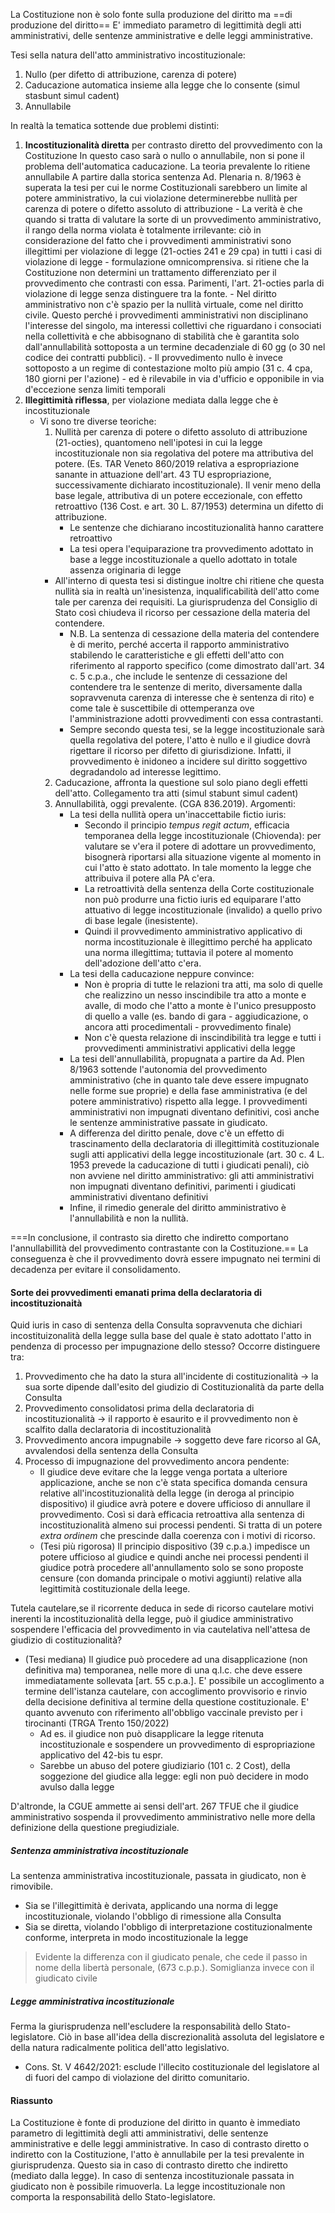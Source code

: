 La Costituzione non è solo fonte sulla produzione del diritto ma ==di produzione del diritto==
E' immediato parametro di legittimità degli atti amministrativi, delle sentenze amministrative e delle leggi amministrative.

Tesi sella natura dell'atto amministrativo incostituzionale:
1. Nullo (per difetto di attribuzione, carenza di potere)
2. Caducazione automatica insieme alla legge che lo consente (simul stasbunt simul cadent)
3. Annullabile

In realtà la tematica sottende due problemi distinti:
1. **Incostituzionalità diretta** per contrasto diretto del provvedimento con la Costituzione
	In questo caso sarà o nullo o annullabile, non si pone il problema dell'automatica caducazione.
	La teoria prevalente lo ritiene annullabile
		A partire dalla storica sentenza Ad. Plenaria n. 8/1963 è superata la tesi per cui le norme Costituzionali sarebbero un limite al potere amministrativo, la cui violazione determinerebbe nullità per carenza di potere o difetto assoluto di attribuzione
		- La verità è che quando si tratta di valutare la sorte di un provvedimento amministrativo, il rango della norma violata è totalmente irrilevante: ciò in considerazione del fatto che i provvedimenti amministrativi sono illegittimi per violazione di legge (21-octies 241 e 29 cpa) in tutti i casi di violazione di legge - formulazione omnicomprensiva. si ritiene che la Costituzione non determini un trattamento differenziato per il provvedimento che contrasti con essa. Parimenti, l'art. 21-octies parla di violazione di legge senza distinguere tra la fonte.
		- Nel diritto amministrativo non c'è spazio per la nullità virtuale, come nel diritto civile. Questo perché i provvedimenti amministrativi non disciplinano l'interesse del singolo, ma interessi collettivi che riguardano i consociati nella collettività e che abbisognano di stabilità che è garantita solo dall'annullabilità sottoposta a un termine decadenziale di 60 gg (o 30 nel codice dei contratti pubblici).
		- Il provvedimento nullo è invece sottoposto a un regime di contestazione molto più ampio (31 c. 4 cpa, 180 giorni per l'azione) - ed è rilevabile in  via d'ufficio e opponibile in via d'eccezione senza limiti temporali
2. **Illegittimità riflessa**, per violazione mediata dalla legge che è incostituzionale
	- Vi sono tre diverse teoriche:
		1. Nullità per carenza di potere o difetto assoluto di attribuzione (21-octies), quantomeno nell'ipotesi in cui la legge incostituzionale non sia regolativa del potere ma attributiva del potere. (Es. TAR Veneto 860/2019 relativa a espropriazione sanante in attuazione dell'art. 43 TU espropriazione, successivamente dichiarato incostituzionale). Il venir meno della base legale, attributiva di un potere eccezionale, con effetto retroattivo (136 Cost. e art. 30 L. 87/1953) determina un difetto di attribuzione. 
			- Le sentenze che  dichiarano incostituzionalità hanno carattere retroattivo
			- La tesi opera l'equiparazione tra provvedimento adottato in base a legge incostituzionale a quello adottato in totale assenza originaria di legge
		- All'interno di questa tesi si distingue inoltre chi ritiene che questa nullità sia in realtà un'inesistenza, inqualificabilità dell'atto come tale per carenza dei requisiti. La giurisprudenza del Consiglio di Stato così chiudeva il ricorso per cessazione della materia del contendere. 
			- N.B. La sentenza di cessazione della materia del contendere è di merito, perché accerta il rapporto amministrativo stabilendo le caratteristiche e gli effetti dell'atto con riferimento al rapporto specifico (come dimostrato dall'art. 34 c. 5  c.p.a., che include le sentenze di cessazione del contendere tra le sentenze di merito, diversamente dalla sopravvenuta carenza di interesse che è sentenza di rito) e come tale è suscettibile di ottemperanza ove l'amministrazione adotti provvedimenti con essa contrastanti.
			- Sempre secondo questa tesi, se la legge incostituzionale sarà quella regolativa del potere, l'atto è nullo e il giudice dovrà rigettare il ricorso per difetto di giurisdizione. Infatti, il provvedimento è inidoneo a incidere sul diritto soggettivo degradandolo ad interesse legittimo.
		2. Caducazione, affronta la questione sul solo piano degli effetti dell'atto. Collegamento tra atti (simul stabunt simul cadent)
		3. Annullabilità, oggi prevalente. (CGA 836.2019). Argomenti:
			- La tesi della nullità opera un'inaccettabile fictio iuris:
				- Secondo il principio *tempus regit actum*, efficacia temporanea della legge incostituzionale (Chiovenda):  per valutare se v'era il potere di adottare un provvedimento, bisognerà riportarsi alla situazione vigente al momento in cui l'atto è stato adottato. In tale momento la legge che attribuiva il potere alla PA c'era. 
				- La retroattività della sentenza della Corte costituzionale non può produrre una fictio iuris ed equiparare l'atto attuativo di legge incostituzionale (invalido) a quello privo di base legale (inesistente). 
				- Quindi il provvedimento amministrativo applicativo di norma incostituzionale è illegittimo perché ha applicato una norma illegittima; tuttavia il potere al momento dell'adozione dell'atto c'era.
			- La tesi della caducazione neppure convince:
				- Non è propria di tutte le relazioni tra atti, ma solo di quelle che realizzino un nesso inscindibile tra atto a monte e avalle, di modo che l'atto a monte è l'unico presupposto di quello a valle (es. bando di gara - aggiudicazione, o ancora atti procedimentali - provvedimento finale)
				- Non c'è questa relazione di inscindibilità tra legge e tutti i provvedimenti amministrativi applicativi della legge
			- La tesi dell'annullabilità, propugnata a partire da Ad. Plen 8/1963 sottende l'autonomia del provvedimento amministrativo (che in quanto tale deve essere impugnato nelle forme sue proprie) e della fase amministrativa (e del potere amministrativo) rispetto alla legge. I provvedimenti amministrativi non impugnati diventano definitivi, così anche le sentenze amministrative passate in giudicato.
			- A differenza del diritto penale, dove c'è un effetto di trascinamento della declaratoria di illegittimità costituzionale sugli atti applicativi della legge incostituzionale (art. 30 c. 4 L. 1953 prevede la caducazione di tutti i giudicati penali), ciò non avviene nel diritto amministrativo: gli atti amministrativi non impugnati diventano definitivi, parimenti i giudicati amministrativi diventano definitivi 
			- Infine, il rimedio generale del diritto amministrativo è l'annullabilità e non la nullità.

===In conclusione, il contrasto sia diretto che indiretto comportano l'annullabillità del provvedimento contrastante con la Costituzione.==
La conseguenza è che il provvedimento dovrà  essere impugnato nei termini di decadenza per evitare il consolidamento.

#### Sorte dei provvedimenti emanati prima della declaratoria di incostituzionaità
Quid iuris in caso di sentenza della Consulta sopravvenuta che dichiari incostituizonalità della legge  sulla base del quale è stato adottato l'atto in pendenza di processo per impugnazione dello stesso?
Occorre distinguere tra:
1. Provvedimento che ha dato la stura all'incidente di costituzionalità -> la sua sorte dipende dall'esito del giudizio di Costituzionalità da parte della Consulta
2. Provvedimento consolidatosi prima della declaratoria di incostituzionalità -> il rapporto è esaurito e il provvedimento non è scalfito dalla declaratoria di incostituzionalità
3. Provvedimento ancora impugnabile -> soggetto deve fare ricorso al GA, avvalendosi della sentenza della Consulta
4. Processo di impugnazione del provvedimento ancora pendente:
	- Il giudice deve evitare che la legge venga portata a ulteriore applicazione, anche se non c'è stata specifica domanda censura relative all'incostituzionalità della legge (in deroga al principio dispositivo) il giudice avrà potere e dovere ufficioso di annullare il provvedimento. Così si darà efficacia retroattiva alla sentenza di incostituzionalità almeno sui processi pendenti. Si tratta di un potere *extra ordinem* che prescinde dalla coerenza con i motivi di ricorso.
	- (Tesi più rigorosa) Il principio dispositivo (39 c.p.a.) impedisce un potere ufficioso al giudice e quindi anche nei processi pendenti il giudice potrà procedere all'annullamento solo se sono proposte censure (con domanda principale o motivi aggiunti) relative alla legittimità costituzionale della leege.

Tutela cautelare,se il ricorrente deduca in sede di ricorso cautelare motivi inerenti la incostituzionalità della legge, può il giudice amministrativo sospendere l'efficacia del provvedimento in via cautelativa nell'attesa de giudizio di costituzionalità?
- (Tesi mediana) Il giudice può procedere ad una disapplicazione (non definitiva ma) temporanea, nelle more di una q.l.c. che deve essere immediatamente sollevata [art. 55 c.p.a.].  E' possibile un accoglimento a termine dell'istanza cautelare, con accoglimento provvisorio e rinvio della decisione definitiva al termine della questione costituzionale. E' quanto avvenuto con riferimento all'obbligo vaccinale previsto per i tirocinanti (TRGA Trento 150/2022)
	- Ad es. il giudice non può disapplicare la legge ritenuta incostituzionale e sospendere un provvedimento di espropriazione applicativo del 42-bis tu espr.
	- Sarebbe un abuso del potere giudiziario (101 c. 2 Cost), della soggezione del giudice alla legge: egli non può decidere in modo avulso dalla legge 

D'altronde, la CGUE ammette ai sensi dell'art. 267 TFUE che il giudice amministrativo sospenda il provvedimento amministrativo nelle more della definizione della questione pregiudiziale.

##### Sentenza amministrativa incostituzionale
La sentenza amministrativa incostituzionale, passata in giudicato, non è rimovibile. 
- Sia se l'illegittimità è derivata, applicando una norma di legge incostituzionale, violando l'obbligo di rimessione alla Consulta
- Sia se diretta, violando l'obbligo di interpretazione costituzionalmente conforme, interpreta in modo incostituzionale la legge
> Evidente la differenza con il giudicato penale, che cede il passo in nome della libertà personale, (673 c.p.p.). Somiglianza invece con il giudicato civile


##### Legge amministrativa incostituzionale
Ferma la giurisprudenza nell'escludere la responsabilità dello Stato-legislatore. Ciò in base all'idea della discrezionalità assoluta del legislatore e della natura radicalmente politica dell'atto legislativo.
- Cons. St. V 4642/2021: esclude l'illecito costituzionale del legislatore al di fuori del campo di violazione del diritto comunitario. 

#### Riassunto
La Costituzione è fonte di produzione del diritto in quanto è immediato parametro di legittimità degli atti amministrativi, delle sentenze amministrative e delle leggi amministrative. 
In caso di contrasto diretto o indiretto con la Costituzione, l'atto è annullabile per la tesi prevalente in giurisprudenza. Questo sia in caso di contrasto diretto che indiretto (mediato dalla legge). 
In caso di sentenza incostituzionale passata in giudicato non è possibile rimuoverla.
La legge incostituzionale non comporta la responsabilità dello Stato-legislatore.